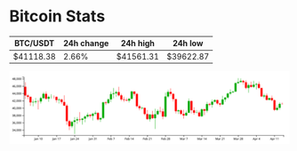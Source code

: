 # Bitcoin Stats

BTC/USDT|24h change|24h high|24h low|
|---|---|---|---|
|$41118.38|2.66%|$41561.31|$39622.87|

<img src="./chart.svg">
